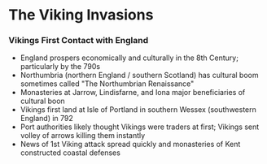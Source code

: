 # The Viking Invasions

### Vikings First Contact with England

* England prospers economically and culturally in the 8th Century; particularly by the 790s
* Northumbria (northern England / southern Scotland) has cultural boom sometimes called "The Northumbrian Renaissance"
* Monasteries at Jarrow, Lindisfarne, and Iona major beneficiaries of cultural boon
* Vikings first land at Isle of Portland in southern Wessex (southwestern England) in 792
* Port authorities likely thought Vikings were traders at first; Vikings sent volley of arrows killing them instantly
* News of 1st Viking attack spread quickly and monasteries of Kent constructed coastal defenses

